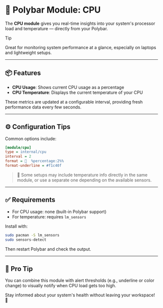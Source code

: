 # 🧠 Polybar Module: CPU

The **CPU module** gives you real-time insights into your system's processor load and temperature — directly from your Polybar.

> [!TIP]
> Great for monitoring system performance at a glance, especially on laptops and lightweight setups.

---

## 📦 Features

- **CPU Usage**: Shows current CPU usage as a percentage
- **CPU Temperature**: Displays the current temperature of your CPU

These metrics are updated at a configurable interval, providing fresh performance data every few seconds.

---

## ⚙️ Configuration Tips

Common options include:

```ini
[module/cpu]
type = internal/cpu
interval = 2
format =   %percentage:2%%
format-underline = #f1c40f
```

> 🧠 Some setups may include temperature info directly in the same module, or use a separate one depending on the available sensors.

---

## ✅ Requirements

- For CPU usage: none (built-in Polybar support)
- For temperature: requires `lm_sensors`

Install with:

```sh
sudo pacman -S lm_sensors
sudo sensors-detect
```

Then restart Polybar and check the output.

---

## 🧠 Pro Tip

You can combine this module with alert thresholds (e.g., underline or color change) to visually notify when CPU load gets too high.

Stay informed about your system's health without leaving your workspace! 🚀
